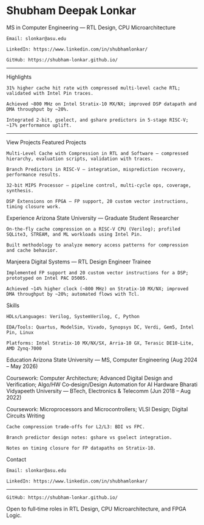 # Shubham Deepak Lonkar

MS in Computer Engineering — RTL Design, CPU Microarchitecture

    Email: slonkar@asu.edu

    LinkedIn: https://www.linkedin.com/in/shubhamlonkar/

    GitHub: https://shubham-lonkar.github.io/
---

Highlights

    31% higher cache hit rate with compressed multi‑level cache RTL; validated with Intel Pin traces.

    Achieved ~800 MHz on Intel Stratix‑10 MX/NX; improved DSP datapath and DMA throughput by ~20%.

    Integrated 2‑bit, gselect, and gshare predictors in 5‑stage RISC‑V; ~17% performance uplift.

---

View Projects
Featured Projects

    Multi‑Level Cache with Compression in RTL and Software — compressed hierarchy, evaluation scripts, validation with traces.

    Branch Predictors in RISC‑V — integration, misprediction recovery, performance results.

    32‑bit MIPS Processor — pipeline control, multi‑cycle ops, coverage, synthesis.

    DSP Extensions on FPGA — FP support, 20 custom vector instructions, timing closure work.

Experience
Arizona State University — Graduate Student Researcher

    On‑the‑fly cache compression on a RISC‑V CPU (Verilog); profiled SQLite3, STREAM, and ML workloads using Intel Pin.

    Built methodology to analyze memory access patterns for compression and cache behavior.

Manjeera Digital Systems — RTL Design Engineer Trainee

    Implemented FP support and 20 custom vector instructions for a DSP; prototyped on Intel PAC D5005.

    Achieved ~14% higher clock (~800 MHz) on Stratix‑10 MX/NX; improved DMA throughput by ~20%; automated flows with Tcl.

Skills

    HDLs/Languages: Verilog, SystemVerilog, C, Python

    EDA/Tools: Quartus, ModelSim, Vivado, Synopsys DC, Verdi, Gem5, Intel Pin, Linux

    Platforms: Intel Stratix‑10 MX/NX/SX, Arria‑10 GX, Terasic DE10‑Lite, AMD Zynq‑7000

Education
Arizona State University — MS, Computer Engineering (Aug 2024 – May 2026)

Coursework: Computer Architecture; Advanced Digital Design and Verification; Algo/HW Co‑design/Design Automation for AI Hardware
Bharati Vidyapeeth University — BTech, Electronics & Telecomm (Jun 2018 – Aug 2022)

Coursework: Microprocessors and Microcontrollers; VLSI Design; Digital Circuits
Writing

    Cache compression trade‑offs for L2/L3: BDI vs FPC.

    Branch predictor design notes: gshare vs gselect integration.

    Notes on timing closure for FP datapaths on Stratix‑10.

Contact

    Email: slonkar@asu.edu

    LinkedIn: https://www.linkedin.com/in/shubhamlonkar/
---
    GitHub: https://shubham-lonkar.github.io/

Open to full‑time roles in RTL Design, CPU Microarchitecture, and FPGA Logic.
